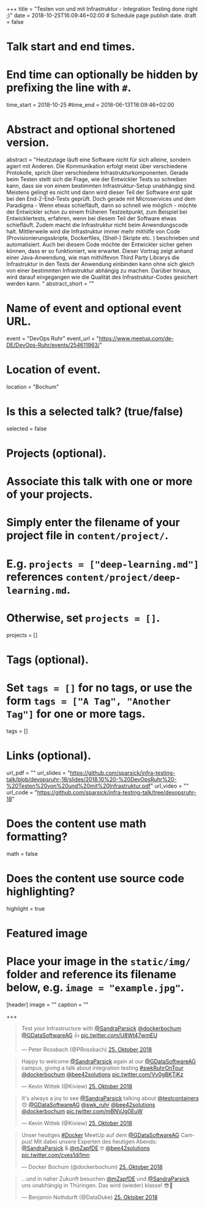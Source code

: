 +++
title = "Testen von und mit Infrastruktur - Integration Testing done right ;)"
date = 2018-10-25T16:09:46+02:00  # Schedule page publish date.
draft = false

# Talk start and end times.
#   End time can optionally be hidden by prefixing the line with `#`.
time_start = 2018-10-25
#time_end = 2018-06-13T16:09:46+02:00

# Abstract and optional shortened version.
abstract = "Heutzutage läuft eine Software nicht für sich alleine, sondern agiert mit Anderen. Die Kommunikation erfolgt meist über verschiedene Protokolle, sprich über verschiedene Infrastrukturkomponenten. Gerade beim Testen stellt sich die Frage, wie der Entwickler Tests so schreiben kann, dass sie von einem bestimmten Infrastruktur-Setup unabhängig sind. Meistens gelingt es nicht und dann wird dieser Teil der Software erst spät bei den End-2-End-Tests geprüft. Doch gerade mit Microservices und dem Paradigma - Wenn etwas schiefläuft, dann so schnell wie möglich - möchte der Entwickler schon zu einem früheren Testzeitpunkt, zum Beispiel bei Entwicklertests, erfahren, wenn bei diesem Teil der Software etwas schiefläuft. Zudem macht die Infrastruktur nicht beim Anwendungscode halt. Mittlerweile wird die Infrastruktur immer mehr mithilfe von Code (Provisionierungsskripte, Dockerfiles, (Shell-) Skripte etc. ) beschrieben und automatisiert. Auch bei diesem Code möchte der Entwickler sicher gehen können, dass er so funktioniert, wie erwartet. Dieser Vortrag zeigt anhand einer Java-Anwendung, wie man mithilfevon Third Party Librarys die Infrastruktur in den Tests der Anwendung einbinden kann ohne sich gleich von einer bestimmten Infrastruktur abhängig zu machen. Darüber hinaus, wird darauf eingegangen wie die Qualität des Infrastruktur-Codes gesichert werden kann. "
abstract_short = ""

# Name of event and optional event URL.
event = "DevOps Ruhr"
event_url = "https://www.meetup.com/de-DE/DevOps-Ruhr/events/254611963/"

# Location of event.
location = "Bochum"

# Is this a selected talk? (true/false)
selected = false

# Projects (optional).
#   Associate this talk with one or more of your projects.
#   Simply enter the filename of your project file in `content/project/`.
#   E.g. `projects = ["deep-learning.md"]` references `content/project/deep-learning.md`.
#   Otherwise, set `projects = []`.
projects = []

# Tags (optional).
#   Set `tags = []` for no tags, or use the form `tags = ["A Tag", "Another Tag"]` for one or more tags.
tags = []

# Links (optional).
url_pdf = ""
url_slides = "https://github.com/sparsick/infra-testing-talk/blob/devopsruhr-18/slides/2018.10%20-%20DevOpsRuhr%20-%20Testen%20von%20und%20mit%20Infrastruktur.pdf"
url_video = ""
url_code = "https://github.com/sparsick/infra-testing-talk/tree/devopsruhr-18"

# Does the content use math formatting?
math = false

# Does the content use source code highlighting?
highlight = true

# Featured image
# Place your image in the `static/img/` folder and reference its filename below, e.g. `image = "example.jpg"`.
[header]
image = ""
caption = ""

+++

<blockquote class="twitter-tweet" data-lang="de"><p lang="en" dir="ltr">Test your Infrastructure with <a href="https://twitter.com/SandraParsick?ref_src=twsrc%5Etfw">@SandraParsick</a> <a href="https://twitter.com/dockerbochum?ref_src=twsrc%5Etfw">@dockerbochum</a> <a href="https://twitter.com/GDataSoftwareAG?ref_src=twsrc%5Etfw">@GDataSoftwareAG</a> 👍 <a href="https://t.co/U8Wt47wmEU">pic.twitter.com/U8Wt47wmEU</a></p>&mdash; Peter Rossbach (@PRossbach) <a href="https://twitter.com/PRossbach/status/1055506509923258373?ref_src=twsrc%5Etfw">25. Oktober 2018</a></blockquote>
<script async src="https://platform.twitter.com/widgets.js" charset="utf-8"></script>

<blockquote class="twitter-tweet" data-lang="de"><p lang="en" dir="ltr">Happy to welcome <a href="https://twitter.com/SandraParsick?ref_src=twsrc%5Etfw">@SandraParsick</a> again at our <a href="https://twitter.com/GDataSoftwareAG?ref_src=twsrc%5Etfw">@GDataSoftwareAG</a> campus, giving a talk about integration testing <a href="https://twitter.com/hashtag/swkRuhrOnTour?src=hash&amp;ref_src=twsrc%5Etfw">#swkRuhrOnTour</a> <a href="https://twitter.com/dockerbochum?ref_src=twsrc%5Etfw">@dockerbochum</a> <a href="https://twitter.com/bee42solutions?ref_src=twsrc%5Etfw">@bee42solutions</a> <a href="https://t.co/Vv0gBKTjKz">pic.twitter.com/Vv0gBKTjKz</a></p>&mdash; Kevin Wittek (@Kiview) <a href="https://twitter.com/Kiview/status/1055511278427561985?ref_src=twsrc%5Etfw">25. Oktober 2018</a></blockquote>
<script async src="https://platform.twitter.com/widgets.js" charset="utf-8"></script>

<blockquote class="twitter-tweet" data-lang="de"><p lang="en" dir="ltr">It&#39;s always a joy to see <a href="https://twitter.com/SandraParsick?ref_src=twsrc%5Etfw">@SandraParsick</a> talking about <a href="https://twitter.com/testcontainers?ref_src=twsrc%5Etfw">@testcontainers</a> 😍 <a href="https://twitter.com/GDataSoftwareAG?ref_src=twsrc%5Etfw">@GDataSoftwareAG</a> <a href="https://twitter.com/swk_ruhr?ref_src=twsrc%5Etfw">@swk_ruhr</a> <a href="https://twitter.com/bee42solutions?ref_src=twsrc%5Etfw">@bee42solutions</a> <a href="https://twitter.com/dockerbochum?ref_src=twsrc%5Etfw">@dockerbochum</a> <a href="https://t.co/mBNVJg0EuW">pic.twitter.com/mBNVJg0EuW</a></p>&mdash; Kevin Wittek (@Kiview) <a href="https://twitter.com/Kiview/status/1055512785294163968?ref_src=twsrc%5Etfw">25. Oktober 2018</a></blockquote>
<script async src="https://platform.twitter.com/widgets.js" charset="utf-8"></script>

<blockquote class="twitter-tweet" data-lang="de"><p lang="de" dir="ltr">Unser heutiges <a href="https://twitter.com/hashtag/Docker?src=hash&amp;ref_src=twsrc%5Etfw">#Docker</a> MeetUp auf dem <a href="https://twitter.com/GDataSoftwareAG?ref_src=twsrc%5Etfw">@GDataSoftwareAG</a> Campus! Mit dabei unsere Experten des heutigen Abends: <a href="https://twitter.com/SandraParsick?ref_src=twsrc%5Etfw">@SandraParsick</a> &amp; <a href="https://twitter.com/mZapfDE?ref_src=twsrc%5Etfw">@mZapfDE</a> 🤓 <a href="https://twitter.com/bee42solutions?ref_src=twsrc%5Etfw">@bee42solutions</a> <a href="https://t.co/cves1di1mn">pic.twitter.com/cves1di1mn</a></p>&mdash; Docker Bochum (@dockerbochum) <a href="https://twitter.com/dockerbochum/status/1055510215871922176?ref_src=twsrc%5Etfw">25. Oktober 2018</a></blockquote>
<script async src="https://platform.twitter.com/widgets.js" charset="utf-8"></script>

<blockquote class="twitter-tweet" data-lang="de"><p lang="de" dir="ltr">...und in naher Zukunft besuchen <a href="https://twitter.com/mZapfDE?ref_src=twsrc%5Etfw">@mZapfDE</a> und <a href="https://twitter.com/SandraParsick?ref_src=twsrc%5Etfw">@SandraParsick</a> uns unabhängig in Thüringen. Das wird (wieder) klasse! 😎🎉</p>&mdash; Benjamin Nothdurft (@DataDuke) <a href="https://twitter.com/DataDuke/status/1055584231152369664?ref_src=twsrc%5Etfw">25. Oktober 2018</a></blockquote>
<script async src="https://platform.twitter.com/widgets.js" charset="utf-8"></script>
